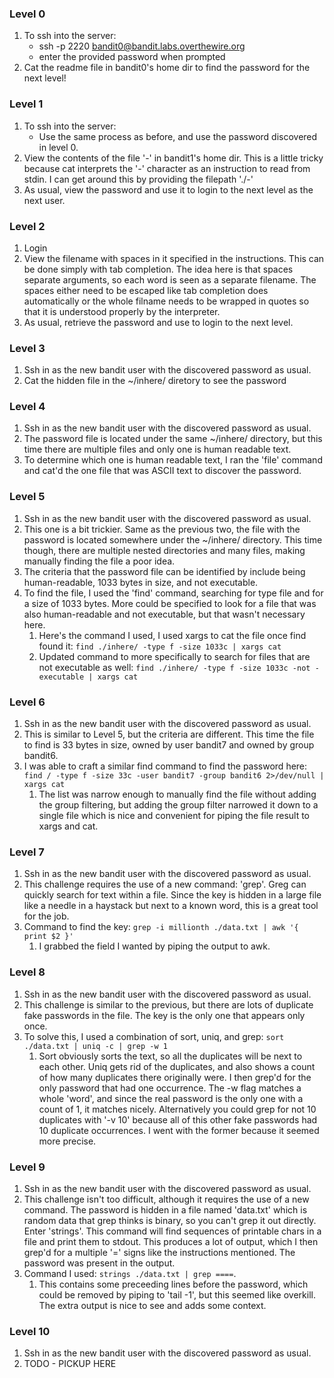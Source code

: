 ### Level 0

1. To ssh into the server:
    - ssh -p 2220 bandit0@bandit.labs.overthewire.org
    - enter the provided password when prompted
1. Cat the readme file in bandit0's home dir to find the password for the next level!

### Level 1

1. To ssh into the server:
    - Use the same process as before, and use the password discovered in level 0.
1. View the contents of the file '-' in bandit1's home dir. This is a little tricky because cat interprets the '-' character as an instruction to read from stdin. I can get around this by providing the filepath './-'
1. As usual, view the password and use it to login to the next level as the next user.

### Level 2

1. Login
1. View the filename with spaces in it specified in the instructions. This can be done simply with tab completion. The idea here is that spaces separate arguments, so each word is seen as a separate filename. The spaces either need to be escaped like tab completion does automatically or the whole filname needs to be wrapped in quotes so that it is understood properly by the interpreter.
1. As usual, retrieve the password and use to login to the next level.

### Level 3

1. Ssh in as the new bandit user with the discovered password as usual.
1. Cat the hidden file in the ~/inhere/ diretory to see the password

### Level 4

1. Ssh in as the new bandit user with the discovered password as usual.
1. The password file is located under the same ~/inhere/ directory, but this time there are multiple files and only one is human readable text.
1. To determine which one is human readable text, I ran the 'file' command and cat'd the one file that was ASCII text to discover the password.

### Level 5

1. Ssh in as the new bandit user with the discovered password as usual.
1. This one is a bit trickier. Same as the previous two, the file with the password is located somewhere under the ~/inhere/ directory. This time though, there are multiple nested directories and many files, making manually finding the file a poor idea. 
1. The criteria that the password file can be identified by include being human-readable, 1033 bytes in size, and not executable.
1. To find the file, I used the 'find' command, searching for type file and for a size of 1033 bytes. More could be specified to look for a file that was also human-readable and not executable, but that wasn't necessary here.
    1. Here's the command I used, I used xargs to cat the file once find found it: `find ./inhere/ -type f -size 1033c | xargs cat`
    1. Updated command to more specifically to search for files that are not executable as well: `find ./inhere/ -type f -size 1033c -not -executable | xargs cat`

### Level 6

1. Ssh in as the new bandit user with the discovered password as usual.
1. This is similar to Level 5, but the criteria are different. This time the file to find is 33 bytes in size, owned by user bandit7 and owned by group bandit6.
1. I was able to craft a similar find command to find the password here: `find / -type f -size 33c -user bandit7 -group bandit6 2>/dev/null | xargs cat`
    1. The list was narrow enough to manually find the file without adding the group filtering, but adding the group filter narrowed it down to a single file which is nice and convenient for piping the file result to xargs and cat.

### Level 7

1. Ssh in as the new bandit user with the discovered password as usual.
1. This challenge requires the use of a new command: 'grep'. Greg can quickly search for text within a file. Since the key is hidden in a large file like a needle in a haystack but next to a known word, this is a great tool for the job.
1. Command to find the key: `grep -i millionth ./data.txt | awk
 '{ print $2 }'`
    1. I grabbed the field I wanted by piping the output to awk.

### Level 8

1. Ssh in as the new bandit user with the discovered password as usual.
1. This challenge is similar to the previous, but there are lots of duplicate fake passwords in the file. The key is the only one that appears only once. 
1. To solve this, I used a combination of sort, uniq, and grep: `sort ./data.txt | uniq -c | grep -w 1`
    1. Sort obviously sorts the text, so all the duplicates will be next to each other. Uniq gets rid of the duplicates, and also shows a count of how many duplicates there originally were. I then grep'd for the only password that had one occurrence. The -w flag matches a whole 'word', and since the real password is the only one with a count of 1, it matches nicely. Alternatively you could grep for not 10 duplicates with '-v 10' because all of this other fake passwords had 10 duplicate occurrences. I went with the former because it seemed more precise.

### Level 9

1. Ssh in as the new bandit user with the discovered password as usual.
1. This challenge isn't too difficult, although it requires the use of a new command. The password is hidden in a file named 'data.txt' which is random data that grep thinks is binary, so you can't grep it out directly. Enter 'strings'. This command will find sequences of printable chars in a file and print them to stdout. This produces a lot of output, which I then grep'd for a multiple '=' signs like the instructions mentioned. The password was present in the output.
1. Command I used: `strings ./data.txt | grep ====`.
    1. This contains some preceeding lines before the password, which could be removed by piping to 'tail -1', but this seemed like overkill. The extra output is nice to see and adds some context.

### Level 10

1. Ssh in as the new bandit user with the discovered password as usual.
1. TODO - PICKUP HERE
